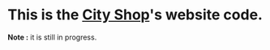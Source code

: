 # This is the [City Shop](https://scratch.mit.edu/discuss/topic/700795/)'s website code.

**Note :** it is still in progress.
